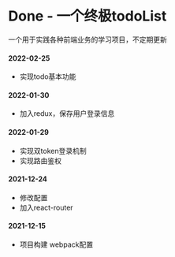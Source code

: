 # Done - 一个终极todoList
一个用于实践各种前端业务的学习项目，不定期更新

#### 2022-02-25
- 实现todo基本功能

#### 2022-01-30
- 加入redux，保存用户登录信息

#### 2022-01-29
- 实现双token登录机制
- 实现路由鉴权

#### 2021-12-24
- 修改配置
- 加入react-router

#### 2021-12-15
- 项目构建 webpack配置
